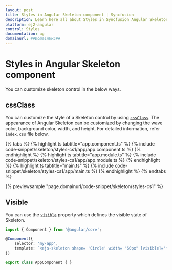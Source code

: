 ```yaml
---
layout: post
title: Styles in Angular Skeleton component | Syncfusion
description: Learn here all about Styles in Syncfusion Angular Skeleton component of Syncfusion Essential JS 2 and more.
platform: ej2-angular
control: Styles 
documentation: ug
domainurl: ##DomainURL##
---
```


# Styles in Angular Skeleton component

You can customize skeleton control in the below ways.

## cssClass

You can customize the style of a Skeleton control by using [`cssClass`](https://ej2.syncfusion.com/angular/documentation/api/skeleton#cssclass). The appearance of Angular Skeleton can be customized by changing the wave color, background color, width, and height. For detailed information, refer `index.css` file below.

{% tabs %}
{% highlight ts tabtitle="app.component.ts" %}
{% include code-snippet/skeleton/styles-cs1/app/app.component.ts %}
{% endhighlight %}
{% highlight ts tabtitle="app.module.ts" %}
{% include code-snippet/skeleton/styles-cs1/app/app.module.ts %}
{% endhighlight %}
{% highlight ts tabtitle="main.ts" %}
{% include code-snippet/skeleton/styles-cs1/app/main.ts %}
{% endhighlight %}
{% endtabs %}
  
{% previewsample "page.domainurl/code-snippet/skeleton/styles-cs1" %}

## Visible

You can use the [`visible`](https://ej2.syncfusion.com/angular/documentation/api/skeleton#visible) property which defines the visible state of Skeleton.

```typescript
import { Component } from '@angular/core';

@Component({
    selector: 'my-app',
    template: `<ejs-skeleton shape= 'Circle' width= "60px" [visible]='false'></ejs-skeleton>`
})

export class AppComponent { }
```